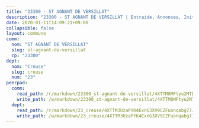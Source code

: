 ```yaml
---
title: "23300 - ST AGNANT DE VERSILLAT"
description: "23300 - ST AGNANT DE VERSILLAT | Entraide, Annonces, Initiatives"
date: 2020-01-11T14:09:21+09:00
collapsible: false
layout: commune
comm:
  nom: "ST AGNANT DE VERSILLAT"
  slug: st-agnant-de-versillat
  cp: "23300"
dept:
  nom: "Creuse"
  slug: creuse
  num: "23"
peerpad:
  comm:
    read_path: /r/markdown/23300_st-agnant-de-versillat/4XTTM8MFtyu2MTDG4hgbMGNxDteogsU3PDd3jEWNHtHGYUWc3
    write_path: /w/markdown/23300_st-agnant-de-versillat/4XTTM8MFtyu2MTDG4hgbMGNxDteogsU3PDd3jEWNHtHGYUWc3-K3TgTfBpkgi2emS912TVcfJTyrRpGvstFBidZ3j47kTCDS4Z8kBZhQBKhRT4ofLu1UaFC9U4xgAeSpUZ9ViYn8W1id664NuKpWTWiHoUjep3FhbQJmXPQNS3PDVWnny6GdP5KtRZ
  dept:
    read_path: /r/markdown/23_creuse/4XTTM3UzaPYK4ExnG3XV9CZFuonqabg77JTNiqvJ5MQS23jj7
    write_path: /w/markdown/23_creuse/4XTTM3UzaPYK4ExnG3XV9CZFuonqabg77JTNiqvJ5MQS23jj7-K3TgUKE86JxR4JSYXC5aZe6fqBSBprUrmaVFUW2jmdnpHS2xDyA3bckVFWgGTEWFg2GMkYcK4FztBw3HJgWqQMWmUjaPRWNNPUiVES6qbqTDLs9pxQ3uHzULq9XSj5J8FTp6MDn1
---
```


